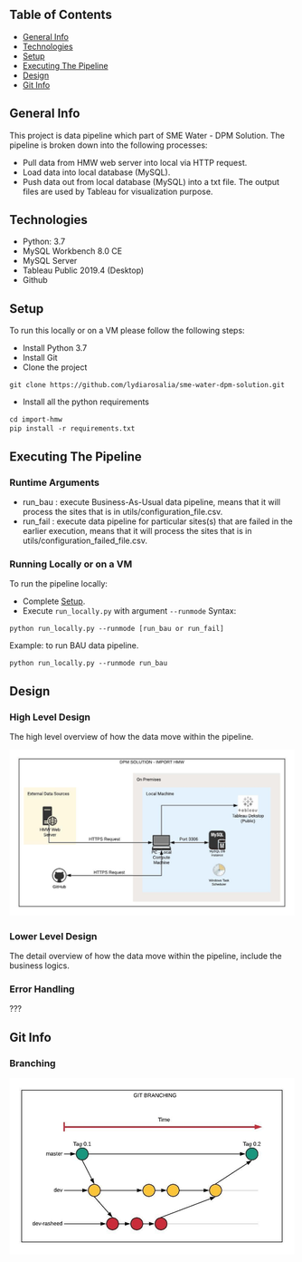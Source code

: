 ## Table of Contents
* [General Info](#General-Info)
* [Technologies](#Technologies)
* [Setup](#Setup)
* [Executing The Pipeline](#Executing-The-Pipeline)
* [Design](#Design)
* [Git Info](#Git-Info)

## General Info
This project is data pipeline which part of SME Water - DPM Solution. The pipeline is broken down into the following processes:
* Pull data from HMW web server into local via HTTP request.
* Load data into local database (MySQL).
* Push data out from local database (MySQL) into a txt file. The output files are used by Tableau for visualization purpose.

## Technologies
* Python: 3.7
* MySQL Workbench 8.0 CE
* MySQL Server
* Tableau Public 2019.4 (Desktop)
* Github
	
## Setup
To run this locally or on a VM please follow the following steps:
* Install Python 3.7
* Install Git
* Clone the project
```
git clone https://github.com/lydiarosalia/sme-water-dpm-solution.git
```

* Install all the python requirements
```
cd import-hmw
pip install -r requirements.txt
```

## Executing The Pipeline
### Runtime Arguments
* run_bau : execute Business-As-Usual data pipeline, means that it will process the sites that is in utils/configuration_file.csv.
* run_fail : execute data pipeline for particular sites(s) that are failed in the earlier execution, means that it will process the sites that is in utils/configuration_failed_file.csv.
  
### Running Locally or on a VM
To run the pipeline locally:
* Complete [Setup](#setup).
* Execute `run_locally.py` with argument `--runmode`
Syntax:
```
python run_locally.py --runmode [run_bau or run_fail]
```
Example: to run BAU data pipeline.
```
python run_locally.py --runmode run_bau
```

## Design
### High Level Design
The high level overview of how the data move within the pipeline.

![alt text](import-hmw/images/high-level-design-v02.jpeg)

### Lower Level Design
The detail overview of how the data move within the pipeline, include the business logics.

### Error Handling
???

## Git Info
### Branching
![alt text](import-hmw/images/git-branching-v01.jpeg)
